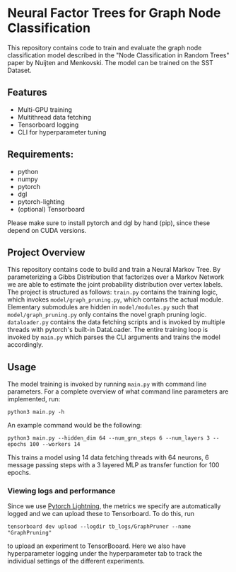# Neural Factor Trees for Graph Node Classification 
This repository contains code to train and evaluate the graph node classification model described in the "Node Classification in Random Trees" paper by Nuijten and Menkovski.
The model can be trained on the SST Dataset. 

## Features
- Multi-GPU training
- Multithread data fetching
- Tensorboard logging
- CLI for hyperparameter tuning

## Requirements:
- python
- numpy
- pytorch
- dgl
- pytorch-lighting
- (optional) Tensorboard

Please make sure to install pytorch and dgl by hand (pip), since these depend on CUDA versions.

## Project Overview
This repository contains code to build and train a Neural Markov Tree.
By parameterizing a Gibbs Distribution that factorizes over a Markov Network we are able to estimate the joint probability distribution over vertex labels. The project is structured as follows: `train.py` contains 
the training logic, which invokes `model/graph_pruning.py`, which contains the actual module. Elementary submodules
are hidden in `model/modules.py` such that `model/graph_pruning.py` only contains the novel graph pruning
logic. `dataloader.py` contains the data fetching scripts and is invoked by multiple threads with pytorch's built-in DataLoader.
The entire training loop is invoked by `main.py` which parses the CLI arguments and trains the model accordingly.
## Usage
The model training is invoked by running `main.py` with command line parameters. For a complete overview of what command line parameters are implemented, run:
```shell
python3 main.py -h
```
An example command would be the following:
```shell
python3 main.py --hidden_dim 64 --num_gnn_steps 6 --num_layers 3 --epochs 100 --workers 14
```
This trains a model using 14 data fetching threads with 64 neurons, 6 message passing steps with a 3 layered MLP as transfer function for 100 epochs.
### Viewing logs and performance
Since we use [Pytorch Lightning](https://www.pytorchlightning.ai/), the metrics we specify are automatically logged and we can upload these to Tensorboard. To do this, run 
```shell
tensorboard dev upload --logdir tb_logs/GraphPruner --name "GraphPruning"
```
to upload an experiment to TensorBooard. Here we also have hyperparameter logging under the hyperparameter tab to track the individual settings of the different experiments.
